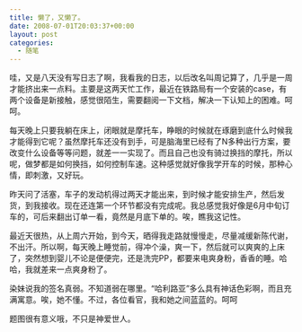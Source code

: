 ```yaml
---
title: 懒了，又懒了。
date: 2008-07-01T20:03:37+00:00
layout: post
categories:
  - 随笔
---
```


哇，又是八天没有写日志了啊，我看我的日志，以后改名叫周记算了，几乎是一周才能挤出来一点料。主要是这两天忙工作，最近在铁路局有一个安装的case，有两个设备是新接触，感觉很陌生，需要翻阅一下文档，解决一下认知上的困难。呵呵。

每天晚上只要我躺在床上，闭眼就是摩托车，睁眼的时候就在琢磨到底什么时候我才能得到它呢？虽然摩托车还没有到手，可是脑海里已经有了N多种出行方案，要改变什么设备等等问题，就差一一实现了。而且自己也没有骑过换挡的摩托，所以呢，做梦都是如何换挡，如何控制车速。这种感觉就好像我学开车的时候，那种心情，即刺激，又好玩。

昨天问了活塞，车子的发动机得过两天才能出来，到时候才能安排生产，然后发货，到我接收。现在还连第一个环节都没有完成呢。我总感觉我好像是6月中旬订车的，可后来翻出订单一看，竟然是月底下单的。唉，瞧我这记性。

最近天很热，从上周六开始，到今天，晒得我走路就慢慢走，尽量减缓新陈代谢，不出汗。所以啊，每天晚上睡觉前，得冲个澡，爽一下，然后就可以爽爽的上床了，突然想到婴儿不论是便便完，还是洗完PP，都要来电爽身粉，香香的睡。哈哈，我就差来一点爽身粉了。
<!--more-->
染妹说我的签名真弱。不知道弱在哪里。“哈利路亚”多么具有神话色彩啊，而且充满寓意。唉，她不懂。不过，各位看官，我和她之间蓝蓝的。呵呵

题图很有意义哦，不只是神爱世人。